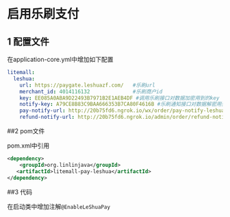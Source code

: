 # 启用乐刷支付

## 1 配置文件

在application-core.yml中增加如下配置

```yaml
litemall:
  leshua:
    url: https://paygate.leshuazf.com/   #乐刷url
    merchant_id: 4014116132              #乐刷商户id
    key: EE085A0ABA9D22493B7971B2E1AEB4DF #调用乐刷接口对数据加密用到的key
    notify-key: A79CE8B83C9BAA666353B7CA80F4616B #乐刷通知接口对数据解密用到的key
    pay-notify-url: http://20b75fd6.ngrok.io/wx/order/pay-notify-leshua #支付完成后的通知地址
    refund-notify-url: http://20b75fd6.ngrok.io/admin/order/refund-notify-leshua #退款完成后的通知地址
```

##2 pom文件

pom.xml中引用

```xml
<dependency>
    <groupId>org.linlinjava</groupId>
   <artifactId>litemall-pay-leshua</artifactId>
</dependency>
```

##3 代码
    
在启动类中增加注解`@EnableLeShuaPay`
